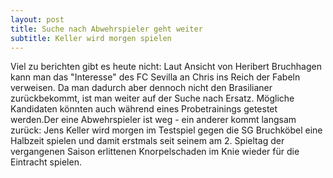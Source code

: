 ```yaml
---
layout: post
title: Suche nach Abwehrspieler geht weiter
subtitle: Keller wird morgen spielen
---
```


Viel zu berichten gibt es heute nicht: Laut Ansicht von Heribert Bruchhagen kann man das "Interesse" des FC Sevilla an Chris ins Reich der Fabeln verweisen. Da man dadurch aber dennoch nicht den Brasilianer zurückbekommt, ist man weiter auf der Suche nach Ersatz. Mögliche Kandidaten könnten auch während eines Probetrainings getestet werden.Der eine Abwehrspieler ist weg - ein anderer kommt langsam zurück: Jens Keller wird morgen im Testspiel gegen die SG Bruchköbel eine Halbzeit spielen und damit erstmals seit seinem am 2. Spieltag der vergangenen Saison erlittenen Knorpelschaden im Knie wieder für die Eintracht spielen.


